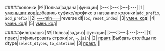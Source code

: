 #####колонки
|№|Польза|задача|  функции|
|:---:|:---:|:---|:---|
|1| [уменьшит код]([С1]addPrefix.py)|добавиль суфикс/префикс в название колонки|`add_prefix`, `add_prefix`|
|2| [----min----]([С2]reverseDF.py)|reverse df|`loc`, `reset_index`|
|3| [умен. код]([С3].py)|
|4| [умен. код]([С4].py)|
|5| [умен. код]([С5].py)|

#####фильтрация
|№|Польза|задача| функции|
|:---:|:---:|:---|:---|
|1| [практ.]([F1]simple.ipynb)|отфильтровать строки|`or`, `~`, `isin`|
|2| [практ.]([F2]selectDtype.ipynb)|Выбрать столбцы по dtype|`select_dtypes`, `to_datetime`|
|3| [практ.]([F2].ipynb)|||


